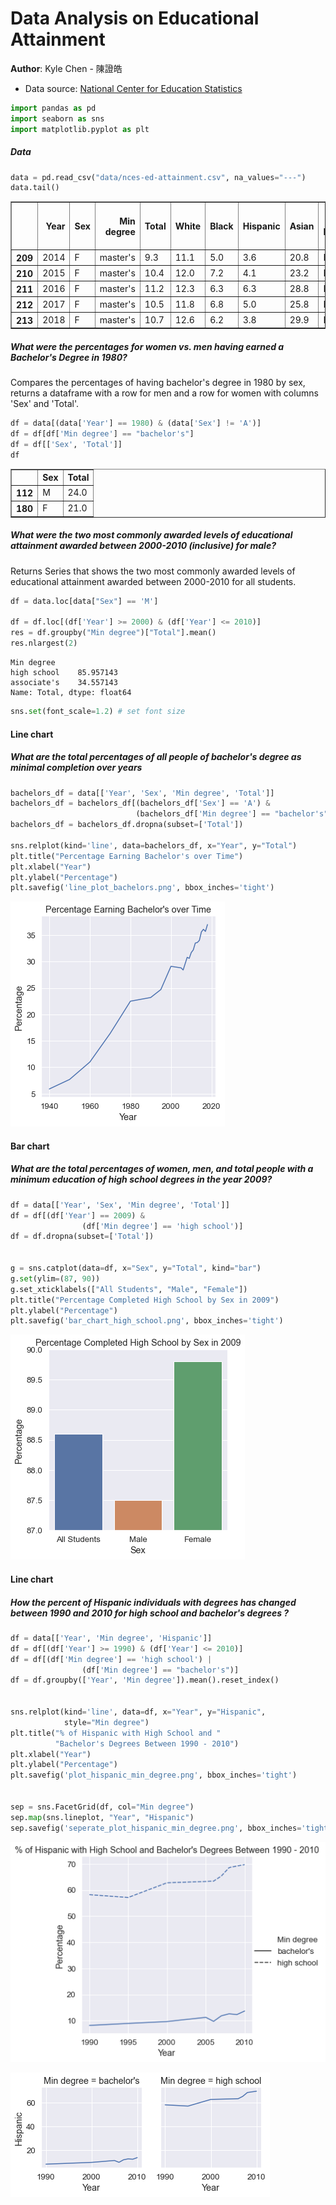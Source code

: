 # Data Analysis on Educational Attainment

**Author**: Kyle Chen - 陳證皓

- Data source: [National Center for Education Statistics](https://nces.ed.gov/programs/digest/d18/tables/dt18_104.20.asp)


```python
import pandas as pd
import seaborn as sns
import matplotlib.pyplot as plt
```

##### Data


```python
data = pd.read_csv("data/nces-ed-attainment.csv", na_values="---")
data.tail()
```




<div>
<style scoped>
    .dataframe tbody tr th:only-of-type {
        vertical-align: middle;
    }

    .dataframe tbody tr th {
        vertical-align: top;
    }

    .dataframe thead th {
        text-align: right;
    }
</style>
<table border="1" class="dataframe">
  <thead>
    <tr style="text-align: right;">
      <th></th>
      <th>Year</th>
      <th>Sex</th>
      <th>Min degree</th>
      <th>Total</th>
      <th>White</th>
      <th>Black</th>
      <th>Hispanic</th>
      <th>Asian</th>
      <th>Pacific Islander</th>
      <th>American Indian/Alaska Native</th>
      <th>Two or more races</th>
    </tr>
  </thead>
  <tbody>
    <tr>
      <th>209</th>
      <td>2014</td>
      <td>F</td>
      <td>master's</td>
      <td>9.3</td>
      <td>11.1</td>
      <td>5.0</td>
      <td>3.6</td>
      <td>20.8</td>
      <td>NaN</td>
      <td>NaN</td>
      <td>7.5</td>
    </tr>
    <tr>
      <th>210</th>
      <td>2015</td>
      <td>F</td>
      <td>master's</td>
      <td>10.4</td>
      <td>12.0</td>
      <td>7.2</td>
      <td>4.1</td>
      <td>23.2</td>
      <td>NaN</td>
      <td>NaN</td>
      <td>10.2</td>
    </tr>
    <tr>
      <th>211</th>
      <td>2016</td>
      <td>F</td>
      <td>master's</td>
      <td>11.2</td>
      <td>12.3</td>
      <td>6.3</td>
      <td>6.3</td>
      <td>28.8</td>
      <td>NaN</td>
      <td>NaN</td>
      <td>8.2</td>
    </tr>
    <tr>
      <th>212</th>
      <td>2017</td>
      <td>F</td>
      <td>master's</td>
      <td>10.5</td>
      <td>11.8</td>
      <td>6.8</td>
      <td>5.0</td>
      <td>25.8</td>
      <td>NaN</td>
      <td>NaN</td>
      <td>5.4</td>
    </tr>
    <tr>
      <th>213</th>
      <td>2018</td>
      <td>F</td>
      <td>master's</td>
      <td>10.7</td>
      <td>12.6</td>
      <td>6.2</td>
      <td>3.8</td>
      <td>29.9</td>
      <td>NaN</td>
      <td>NaN</td>
      <td>NaN</td>
    </tr>
  </tbody>
</table>
</div>



##### What were the percentages for women vs. men having earned a Bachelor's Degree in 1980?

Compares the percentages of having bachelor's degree in 1980 by sex,
returns a dataframe with a row for men and a row for women with columns 'Sex' and 'Total'.


```python
df = data[(data['Year'] == 1980) & (data['Sex'] != 'A')]
df = df[df['Min degree'] == "bachelor's"]
df = df[['Sex', 'Total']]
df
```




<div>
<style scoped>
    .dataframe tbody tr th:only-of-type {
        vertical-align: middle;
    }

    .dataframe tbody tr th {
        vertical-align: top;
    }

    .dataframe thead th {
        text-align: right;
    }
</style>
<table border="1" class="dataframe">
  <thead>
    <tr style="text-align: right;">
      <th></th>
      <th>Sex</th>
      <th>Total</th>
    </tr>
  </thead>
  <tbody>
    <tr>
      <th>112</th>
      <td>M</td>
      <td>24.0</td>
    </tr>
    <tr>
      <th>180</th>
      <td>F</td>
      <td>21.0</td>
    </tr>
  </tbody>
</table>
</div>



##### What were the two most commonly awarded levels of educational attainment awarded between 2000-2010 (inclusive) for male?

Returns Series that shows the two most commonly awarded levels of
educational attainment awarded between 2000-2010 for all students.


```python
df = data.loc[data["Sex"] == 'M']

df = df.loc[(df['Year'] >= 2000) & (df['Year'] <= 2010)]
res = df.groupby("Min degree")["Total"].mean()
res.nlargest(2)
```




    Min degree
    high school    85.957143
    associate's    34.557143
    Name: Total, dtype: float64




```python
sns.set(font_scale=1.2) # set font size
```

#### Line chart
##### What are the total percentages of all people of bachelor's degree as minimal completion over years


```python
bachelors_df = data[['Year', 'Sex', 'Min degree', 'Total']]
bachelors_df = bachelors_df[(bachelors_df['Sex'] == 'A') &
                            (bachelors_df['Min degree'] == "bachelor's")]
bachelors_df = bachelors_df.dropna(subset=['Total'])

sns.relplot(kind='line', data=bachelors_df, x="Year", y="Total")
plt.title("Percentage Earning Bachelor's over Time")
plt.xlabel("Year")
plt.ylabel("Percentage")
plt.savefig('line_plot_bachelors.png', bbox_inches='tight')
```


![png](img/output_10_0.png)


#### Bar chart
##### What are the total percentages of women, men, and total people with a minimum education of high school degrees in the year 2009?


```python
df = data[['Year', 'Sex', 'Min degree', 'Total']]
df = df[(df['Year'] == 2009) &
                (df['Min degree'] == 'high school')]
df = df.dropna(subset=['Total'])


g = sns.catplot(data=df, x="Sex", y="Total", kind="bar")
g.set(ylim=(87, 90))
g.set_xticklabels(["All Students", "Male", "Female"])
plt.title("Percentage Completed High School by Sex in 2009")
plt.ylabel("Percentage")
plt.savefig('bar_chart_high_school.png', bbox_inches='tight')
```


![png](img/output_12_0.png)


#### Line chart
##### How the percent of Hispanic individuals with degrees has changed between 1990 and 2010 for high school and bachelor's degrees ?


```python
df = data[['Year', 'Min degree', 'Hispanic']]
df = df[(df['Year'] >= 1990) & (df['Year'] <= 2010)]
df = df[(df['Min degree'] == 'high school') |
                (df['Min degree'] == "bachelor's")]
df = df.groupby(['Year', 'Min degree']).mean().reset_index()


sns.relplot(kind='line', data=df, x="Year", y="Hispanic",
            style="Min degree")
plt.title("% of Hispanic with High School and "
          "Bachelor's Degrees Between 1990 - 2010")
plt.xlabel("Year")
plt.ylabel("Percentage")
plt.savefig('plot_hispanic_min_degree.png', bbox_inches='tight')


sep = sns.FacetGrid(df, col="Min degree")
sep.map(sns.lineplot, "Year", "Hispanic")
sep.savefig('seperate_plot_hispanic_min_degree.png', bbox_inches='tight')
```


![png](img/output_14_0.png)



![png](img/output_14_1.png)
